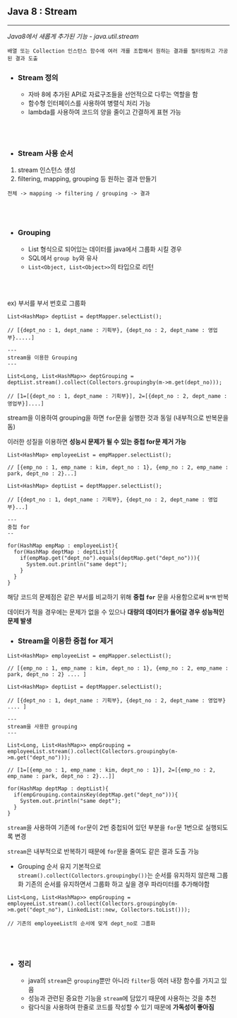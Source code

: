 ## Java 8 : Stream
---

_Java8에서 새롭게 추가된 기능 - java.util.stream_

`배열 또는 Collection 인스턴스 함수에 여러 개를 조합해서 원하는 결과를 필터링하고 가공된 결과 도출`


- ### Stream 정의
  - 자바 8에 추가된 API로 자료구조들을 선언적으로 다루는 역할을 함
  - 함수형 인터페이스를 사용하여 병렬식 처리 가능
  - lambda를 사용하여 코드의 양을 줄이고 간결하게 표현 가능

<br><br>

- ### Stream 사용 순서
1. stream 인스턴스 생성
2. filtering, mapping, grouping 등 원하는 결과 만들기

`전체 -> mapping -> filtering / grouping -> 결과`

<br><br>

- ### Grouping
  - List 형식으로 되어있는 데이터를 java에서 그룹화 시킬 경우
  - SQL에서 `group by`와 유사
  - `List<Object, List<Object>>`의 타입으로 리턴

<br><br>

ex) 부서를 부서 번호로 그룹화
```
List<HashMap> deptList = deptMapper.selectList();

// [{dept_no : 1, dept_name : 기획부}, {dept_no : 2, dept_name : 영업부}.....]

---
stream을 이용한 Grouping
---

List<Long, List<HashMap>> deptGrouping = deptList.stream().collect(Collectors.groupingby(m->m.get(dept_no)));

// [1=[{dept_no : 1, dept_name : 기획부}], 2=[{dept_no : 2, dept_name : 영업부}]....]
```

stream을 이용하여 grouping을 하면 `for`문을 실행한 것과 동일
(내부적으로 반복문을 돔)

이러한 성질을 이용하면 __성능시 문제가 될 수 있는 중첩 for문 제거 가능__

```
List<HashMap> employeeList = empMapper.selectList();

// [{emp_no : 1, emp_name : kim, dept_no : 1}, {emp_no : 2, emp_name : park, dept_no : 2}...]

List<HashMap> deptList = deptMapper.selectList();

// [{dept_no : 1, dept_name : 기획부}, {dept_no : 2, dept_name : 영업부}...]

---
중첩 for
--

for(HashMap empMap : employeeList){
  for(HashMap deptMap : deptList){
    if(empMap.get("dept_no").equals(deptMap.get("dept_no"))){
      System.out.println("same dept");
    }
  }
}
```

해당 코드의 문제점은 같은 부서를 비교하기 위해 __중첩 `for`__ 문을 사용함으로써 `N*M` 반복

데이터가 적을 경우에는 문제가 없을 수 있으나 __대량의 데이터가 들어갈 경우 성능적인 문제 발생__

- ### Stream을 이용한 중첩 for 제거
```
List<HashMap> employeeList = empMapper.selectList();

// [{emp_no : 1, emp_name : kim, dept_no : 1}, {emp_no : 2, emp_name : park, dept_no : 2} .... ]

List<HashMap> deptList = deptMapper.selectList();

// [{dept_no : 1, dept_name : 기획부}, {dept_no : 2, dept_name : 영업부} .... ]

---
stream을 사용한 grouping
---

List<Long, List<HashMap>> empGrouping = employeeList.stream().collect(Collectors.groupingby(m->m.get("dept_no")));

// [1=[{emp_no : 1, emp_name : kim, dept_no : 1}], 2=[{emp_no : 2, emp_name : park, dept_no : 2}...]]

for(HashMap deptMap : deptList){
  if(empGrouping.containsKey(deptMap.get("dept_no"))){
    System.out.println("same dept");
  }
}
```

`stream`을 사용하여 기존에 `for`문이 2번 중첩되어 있던 부분을 `for`문 1번으로 실행되도록 변경

`stream`은 내부적으로 반복하기 때문에 `for`문을 줄여도 같은 결과 도출 가능

- Grouping 순서 유지
기본적으로 `stream().collect(Collectors.groupingby())`는 순서를 유지하지 않은채 그룹화
기존의 순서를 유지하면서 그룹화 하고 싶을 경우 파라미터를 추가해야함

```
List<Long, List<HashMap>> empGrouping = employeeList.stream().collect(Collectors.groupingby(m->m.get("dept_no"), LinkedList::new, Collectors.toList()));

// 기존의 employeeList의 순서에 맞게 dept_no로 그룹화
```

<br><br>

- ### 정리
  - java의 `stream`은 `grouping`뿐만 아니라 `filter`등 여러 내장 함수를 가지고 있음
  - 성능과 관련된 중요한 기능을 `stream`에 담았기 때문에 사용하는 것을 추천
  - 람다식을 사용하여 한줄로 코드를 작성할 수 있기 때문에 __가독성이 좋아짐__
